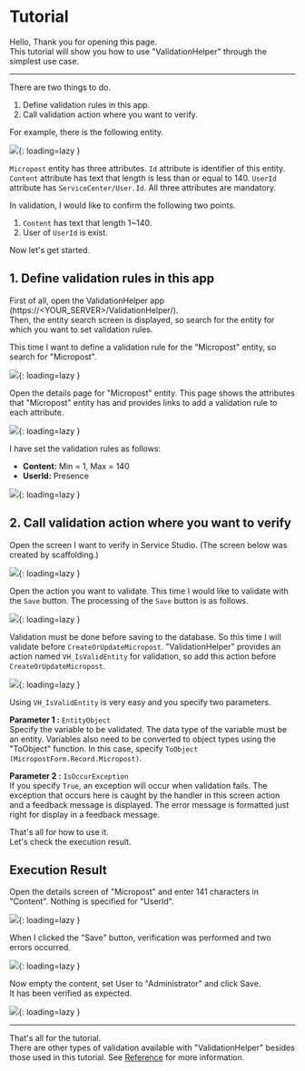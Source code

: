 # Tutorial

Hello, Thank you for opening this page.  
This tutorial will show you how to use "ValidationHelper" through the simplest use case.

---

There are two things to do.

1. Define validation rules in this app.
2. Call validation action where you want to verify.

For example, there is the following entity.

![](../img/Tutorial/1.png){: loading=lazy }

`Micropost` entity has three attributes.
`Id` attribute is identifier of this entity.
`Content` attribute has text that length is less than or equal to 140.
`UserId` attribute has `ServiceCenter/User.Id`.
All three attributes are mandatory.

In validation, I would like to confirm the following two points.

1. `Content` has text that length 1~140.
2. User of `UserId` is exist.

Now let's get started.

## 1. Define validation rules in this app

First of all, open the ValidationHelper app (https://<YOUR_SERVER\>/ValidationHelper/).  
Then, the entity search screen is displayed, so search for the entity for which you want to set validation rules.

This time I want to define a validation rule for the "Micropost" entity, so search for "Micropost".

![](../img/Tutorial/2.png){: loading=lazy }

Open the details page for "Micropost" entity. This page shows the attributes that "Micropost" entity has and provides links to add a validation rule to each attribute.

![](../img/Tutorial/3.png){: loading=lazy }

I have set the validation rules as follows:

- **Content:** Min = 1, Max = 140
- **UserId:** Presence

![](../img/Tutorial/4.png){: loading=lazy }

## 2. Call validation action where you want to verify

Open the screen I want to verify in Service Studio.
(The screen below was created by scaffolding.)

![](../img/Tutorial/5.png){: loading=lazy }

Open the action you want to validate. This time I would like to validate with the `Save` button.
The processing of the `Save` button is as follows.

![](../img/Tutorial/6.png){: loading=lazy }

Validation must be done before saving to the database. So this time I will validate before `CreateOrUpdateMicropost`. "ValidationHelper" provides an action named `VH_IsValidEntity` for validation, so add this action before `CreateOrUpdateMicropost`.

![](../img/Tutorial/7.png){: loading=lazy }

Using `VH_IsValidEntity` is very easy and you specify two parameters.

**Parameter 1 :** `EntityObject`  
Specify the variable to be validated. The data type of the variable must be an entity. Variables also need to be converted to object types using the "ToObject" function. In this case, specify `ToObject (MicropostForm.Record.Micropost)`.

**Parameter 2 :** `IsOccurException`  
If you specify `True`, an exception will occur when validation fails. The exception that occurs here is caught by the handler in this screen action and a feedback message is displayed. The error message is formatted just right for display in a feedback message.

That's all for how to use it.  
Let's check the execution result.

## Execution Result

Open the details screen of "Micropost" and enter 141 characters in "Content". Nothing is specified for "UserId".

![](../img/Tutorial/8.png){: loading=lazy }

When I clicked the "Save" button, verification was performed and two errors occurred.

![](../img/Tutorial/9.png){: loading=lazy }

Now empty the content, set User to "Administrator" and click Save.  
It has been verified as expected.

![](../img/Tutorial/10.png){: loading=lazy }

---

That's all for the tutorial.  
There are other types of validation available with "ValidationHelper" besides those used in this tutorial. See [Reference](/Reference) for more information.

